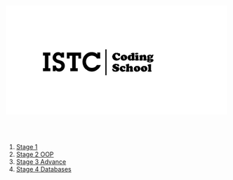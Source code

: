 <p align="center"><img src="https://github.com/VanHakobyan/ISTC_Coding_School/blob/master/2ba598f2b4265fb1.jpg"></p>
<br> <br>

1. <a href='https://github.com/VanHakobyan/ISTC_Coding_School/tree/master/FirtStage' >Stage 1</a><br>
2. <a href='https://github.com/VanHakobyan/ISTC_Coding_School/tree/master/SecondStage_OOP' >Stage 2 OOP</a>
3. <a href='https://github.com/VanHakobyan/ISTC_Coding_School/tree/master/ISTC.ThirdStage.Advance' >Stage 3 Advance</a>
4. <a href='https://github.com/VanHakobyan/ISTC_Coding_School/tree/master/ISTC.FourthStage.Database' >Stage 4 Databases</a>
